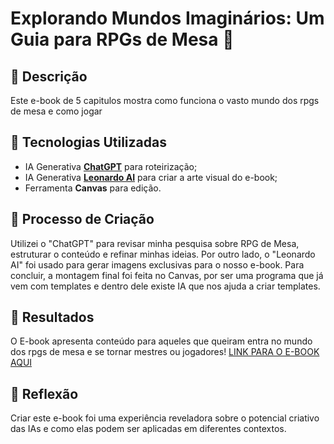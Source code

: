 # Explorando Mundos Imaginários: Um Guia para RPGs de Mesa 🌌

## 📒 Descrição
Este e-book de 5 capitulos mostra como funciona o vasto mundo dos rpgs de mesa e como jogar

## 🤖 Tecnologias Utilizadas
- IA Generativa **[ChatGPT](https://chat.openai.com)** para roteirização;
- IA Generativa **[Leonardo AI](https://leonardo.ai)** para criar a arte visual do e-book;
- Ferramenta **Canvas** para edição.

## 🧐 Processo de Criação
Utilizei o "ChatGPT" para revisar minha pesquisa sobre RPG de Mesa, estruturar o conteúdo e refinar minhas ideias. Por outro lado, o "Leonardo AI" foi usado para gerar imagens exclusivas para o nosso e-book. Para concluir, a montagem final foi feita no Canvas, por ser uma programa que já vem com templates e dentro dele existe IA que nos ajuda a criar templates.

## 🚀 Resultados
O E-book apresenta conteúdo para aqueles que queiram entra no mundo dos rpgs de mesa e se tornar mestres ou jogadores!
[LINK PARA O E-BOOK AQUI](https://www.canva.com/design/DAGAJv1H-Gs/rqZgafjYK0P8VcCc1jMl7w/view?utm_content=DAGAJv1H-Gs&utm_campaign=designshare&utm_medium=link&utm_source=editor)

## 💭 Reflexão
Criar este e-book foi uma experiência reveladora sobre o potencial criativo das IAs e como elas podem ser aplicadas em diferentes contextos.


